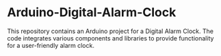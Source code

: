 # Arduino-Digital-Alarm-Clock
This repository contains an Arduino project for a Digital Alarm Clock. The code integrates various components and libraries to provide functionality for a user-friendly alarm clock.
